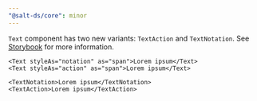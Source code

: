 ```yaml
---
"@salt-ds/core": minor
---
```


`Text` component has two new variants: `TextAction` and `TextNotation`. See [Storybook](https://storybook.saltdesignsystem.com/?path=/story/core-text-text-qa--all-variants-grid) for more information.

```tsx
<Text styleAs="notation" as="span">Lorem ipsum</Text>
<Text styleAs="action" as="span">Lorem ipsum</Text>
```

```tsx
<TextNotation>Lorem ipsum</TextNotation>
<TextAction>Lorem ipsum</TextAction>
```
